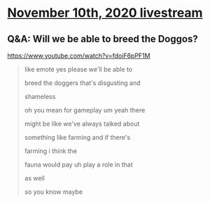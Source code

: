 # [November 10th, 2020 livestream](../2020-11-10.md)
## Q&A: Will we be able to breed the Doggos?
https://www.youtube.com/watch?v=fdoiF6pPF1M
> like emote yes please we'll be able to
> 
> breed the doggers that's disgusting and
> 
> shameless
> 
> oh you mean for gameplay um yeah there
> 
> might be like we've always talked about
> 
> something like farming and if there's
> 
> farming i think the
> 
> fauna would pay uh play a role in that
> 
> as well
> 
> so you know maybe
> 
